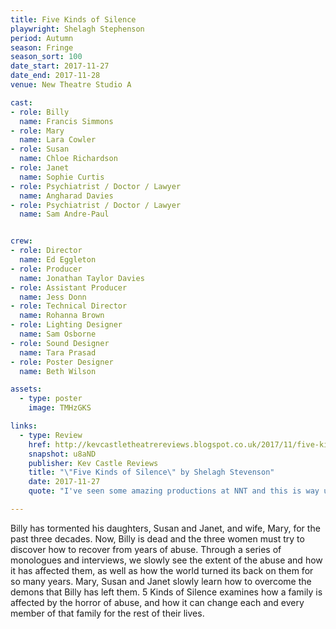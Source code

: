 ```yaml
---
title: Five Kinds of Silence
playwright: Shelagh Stephenson
period: Autumn
season: Fringe
season_sort: 100
date_start: 2017-11-27
date_end: 2017-11-28
venue: New Theatre Studio A

cast:
- role: Billy
  name: Francis Simmons
- role: Mary
  name: Lara Cowler
- role: Susan
  name: Chloe Richardson
- role: Janet
  name: Sophie Curtis
- role: Psychiatrist / Doctor / Lawyer
  name: Angharad Davies
- role: Psychiatrist / Doctor / Lawyer
  name: Sam Andre-Paul


crew:
- role: Director
  name: Ed Eggleton
- role: Producer
  name: Jonathan Taylor Davies
- role: Assistant Producer
  name: Jess Donn
- role: Technical Director
  name: Rohanna Brown
- role: Lighting Designer
  name: Sam Osborne
- role: Sound Designer
  name: Tara Prasad
- role: Poster Designer
  name: Beth Wilson

assets:
  - type: poster
    image: TMHzGKS

links:
  - type: Review
    href: http://kevcastletheatrereviews.blogspot.co.uk/2017/11/five-kinds-of-silence-by-shelagh.html
    snapshot: u8aND
    publisher: Kev Castle Reviews
    title: "\"Five Kinds of Silence\" by Shelagh Stevenson"
    date: 2017-11-27
    quote: "I've seen some amazing productions at NNT and this is way up there. I love new plays that I've neither seen nor heard of and it excites me that NNT feed my hunger for plays like this, and at the same time do it so well."

---
```


Billy has tormented his daughters, Susan and Janet, and wife, Mary, for the past three decades. Now, Billy is dead and the three women must try to discover how to recover from years of abuse. Through a series of monologues and interviews, we slowly see the extent of the abuse and how it has affected them, as well as how the world turned its back on them for so many years. Mary, Susan and Janet slowly learn how to overcome the demons that Billy has left them. 5 Kinds of Silence examines how a family is affected by the horror of abuse, and how it can change each and every member of that family for the rest of their lives.
